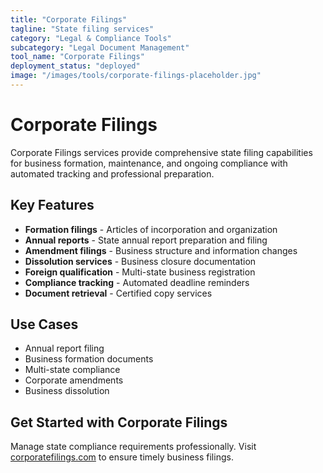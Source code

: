 ```yaml
---
title: "Corporate Filings"
tagline: "State filing services"
category: "Legal & Compliance Tools"
subcategory: "Legal Document Management"
tool_name: "Corporate Filings"
deployment_status: "deployed"
image: "/images/tools/corporate-filings-placeholder.jpg"
---
```


# Corporate Filings

Corporate Filings services provide comprehensive state filing capabilities for business formation, maintenance, and ongoing compliance with automated tracking and professional preparation.

## Key Features

- **Formation filings** - Articles of incorporation and organization
- **Annual reports** - State annual report preparation and filing
- **Amendment filings** - Business structure and information changes
- **Dissolution services** - Business closure documentation
- **Foreign qualification** - Multi-state business registration
- **Compliance tracking** - Automated deadline reminders
- **Document retrieval** - Certified copy services

## Use Cases

- Annual report filing
- Business formation documents
- Multi-state compliance
- Corporate amendments
- Business dissolution

## Get Started with Corporate Filings

Manage state compliance requirements professionally. Visit [corporatefilings.com](https://www.corporatefilings.com) to ensure timely business filings.
